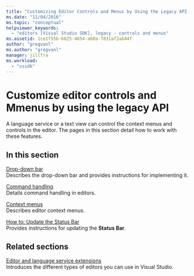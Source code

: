 ```yaml
---
title: "Customizing Editor Controls and Menus by Using the Legacy API | Microsoft Docs"
ms.date: "11/04/2016"
ms.topic: "conceptual"
helpviewer_keywords: 
  - "editors [Visual Studio SDK], legacy - controls and menus"
ms.assetid: 1ce1f55b-6825-4654-a60a-7831af2ab44f
author: "gregvanl"
ms.author: "gregvanl"
manager: jillfra
ms.workload: 
  - "vssdk"
---
```

# Customize editor controls and Mmenus by using the legacy API
A language service or a text view can control the context menus and controls in the editor. The pages in this section detail how to work with these features.  
  
## In this section  
 [Drop-down bar](../extensibility/drop-down-bar.md)  
 Describes the drop-down bar and provides instructions for implementing it.  
  
 [Command handling](../extensibility/command-handling.md)  
 Details command handling in editors.  
  
 [Context menus](../extensibility/context-menus.md)  
 Describes editor context menus.  
  
 [How to: Update the Status Bar](../extensibility/how-to-update-the-status-bar.md)  
 Provides instructions for updating the **Status Bar**.  
  
## Related sections  
 [Editor and language service extensions](../extensibility/editor-and-language-service-extensions.md)  
 Introduces the different types of editors you can use in Visual Studio.